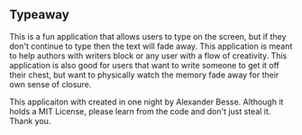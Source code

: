 ## Typeaway
This is a fun application that allows users to type on the screen, but if they don't continue to type then the text will fade away. This application is meant to help authors with writers block or any user with a flow of creativity. This application is also good for users that want to write someone to get it off their chest, but want to physically watch the memory fade away for their own sense of closure.

This applicaiton with created in one night by Alexander Besse. Although it holds a MIT License, please learn from the code and don't just steal it. Thank you.